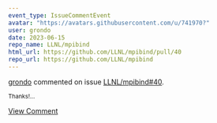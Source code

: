 ```yaml
---
event_type: IssueCommentEvent
avatar: "https://avatars.githubusercontent.com/u/741970?"
user: grondo
date: 2023-06-15
repo_name: LLNL/mpibind
html_url: https://github.com/LLNL/mpibind/pull/40
repo_url: https://github.com/LLNL/mpibind
---
```


<a href='https://github.com/grondo' target='_blank'>grondo</a> commented on issue <a href='https://github.com/LLNL/mpibind/pull/40' target='_blank'>LLNL/mpibind#40</a>.

<small>Thanks!...</small>

<a href='https://github.com/LLNL/mpibind/pull/40' target='_blank'>View Comment</a>